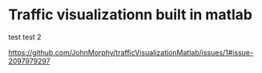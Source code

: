 # Traffic visualizationn built in matlab
test
test 2

https://github.com/JohnMorphy/trafficVisualizationMatlab/issues/1#issue-2097979297
